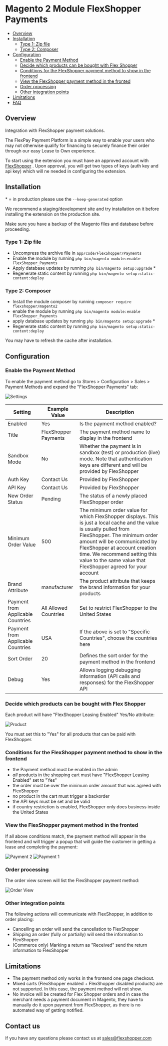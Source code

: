 # Magento 2 Module FlexShopper Payments

  * [Overview](#overview)
  * [Installation](#installation)
    + [Type 1: Zip file](#type-1--zip-file)
    + [Type 2: Composer](#type-2--composer)
  * [Configuration](#configuration)
    + [Enable the Payment Method](#enable-the-payment-method)
    + [Decide which products can be bought with Flex Shopper](#decide-which-products-can-be-bought-with-flex-shopper)
    + [Conditions for the FlexShopper payment method to show in the frontend](#conditions-for-the-flexshopper-payment-method-to-show-in-the-frontend)
    + [View the FlexShopper payment method in the fronted](#view-the-flexshopper-payment-method-in-the-fronted)
    + [Order processing](#order-processing)
    + [Other integration points](#other-integration-points)
  * [Limitations](#limitations)
  * [FAQ](#faq)

## Overview
Integration with FlexShopper payment solutions. 

The FlexPay Payment Platform is a simple way to enable your users who may not otherwise qualify for financing to securely finance their order through our easy Lease to Own experience.

To start using the extension you must have an approved account with  [FlexShopper](https://www.flexshopper.com/) . Upon approval, you will get two types of keys (auth key and api key) which will ne needed in configuring the extension.


## Installation
\* = in production please use the `--keep-generated` option

We recommend a staging/development site and try installation on it before installing the extension on the production site.

Make sure you have a backup of the Magento files and database before proceeding.

### Type 1: Zip file

 - Uncompress the archive file in `app/code/FlexShopper/Payments`
 - Enable the module by running `php bin/magento module:enable FlexShopper_Payments`
 - Apply database updates by running `php bin/magento setup:upgrade` \*
 - Regenerate static content by running `php bin/magento setup:static-content:deploy`

### Type 2: Composer

 - Install the module composer by running `composer require flexshopper/magento2`
 - enable the module by running `php bin/magento module:enable FlexShopper_Payments`
 - apply database updates by running `php bin/magento setup:upgrade` \*
 - Regenerate static content by running `php bin/magento setup:static-content:deploy`

You may have to refresh the cache after installation.

## Configuration

### Enable the Payment Method

To enable the payment method go to Stores > Configuration > Sales > Payment Methods and expand the "FlexShopper Payments" tab:

![Settings](doc/settings.png?raw=true "Settings.png")

| Setting | Example Value     |Description|
| ------- | ------------------|-------|
|Enabled  | Yes |Is the payment method enabled?|
|Title    | FlexShopper Payments|The payment method name to display in the frontend|
|Sandbox Mode|No|Whether the payment is in sandbox (test) or production (live) mode. Note that authentication keys are different and will be provided by FlexShopper|
|Auth Key|Contact Us|Provided by FlexShopper|
|API Key|Contact Us|Provided by FlexShopper|
|New Order Status|Pending|The status of a newly placed FlexShopper order|
|Minimum Order Value|500|The minimum order value for which FlexShopper displays. This is just a local cache and the value is usually pulled from FlexShopper. The minimum order amount will be communicated by FlexShopper at account creation time. We recommend setting this value to the same value that FlexShopper agreed for your account|
|Brand Attribute|manufacturer|The product attribute that keeps the brand information for your products|
|Payment from Applicable Countries|All Allowed Countries|Set to restrict FlexShopper to the United States|
|Payment from Applicable Countries|USA|If the above is set to "Specific Countries", choose the countries here|
|Sort Order|20|Defines the sort order for the payment method in the frontend|
|Debug|Yes|Allows logging debugging information (API calls and responses) for the FlexShopper API|

### Decide which products can be bought with Flex Shopper

Each product will have "FlexShopper Leasing Enabled" Yes/No attribute:

![Product](doc/prod.png?raw=true "Product.png")

You must set this to "Yes" for all products that can be paid with FlexShopper.

### Conditions for the FlexShopper payment method to show in the frontend

- the Payment method must be enabled in the admin
- *all* products in the shopping cart must have "FlexShopper Leasing Enabled" set to "Yes"
- the order must be over the minimum order amount that was agreed with FlexShopper
- no product in the cart must trigger a backorder
- the API keys must be set and be valid
- if country restriction is enabled, FlexShopper only does business inside the United States


### View the FlexShopper payment method in the fronted

If all above conditions match, the payment method will appear in the frontend and will trigger a popup that will guide the customer in getting a lease and completing the payment:

 ![Payment 2](doc/p2.png?raw=true "P2.png")
 ![Payment 1](doc/p1.png?raw=true "P1.png")


### Order processing

The order view screen will list the FlexShopper payment method:

 ![Order View](doc/order_view.png?raw=true "order_view.png")
 
### Other integration points


The following actions will communicate with FlexShopper, in addition to order placing:

- Cancelling an order will send the cancellation to FlexShopper
- Shipping an order (fully or partially) will send the information to FlexShopper
- (Commerce only) Marking a return as "Received" send the return information to FlexShopper

## Limitations

- The payment method only works in the frontend one page checkout.
- Mixed carts (FlexShopper enabled + FlexShopper disabled products) are not supported. In this case, the payment method will not show.
- No invoice will be created for Flex Shopper orders and in case the merchant needs a payment document in Magento, they have to manually do it upon payment from FlexShopper, as there is no automated way of getting notified.

## Contact us 

If you have any questions please contact us at sales@flexshopper.com
